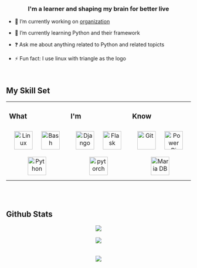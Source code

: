 
  

### <div align="center">I'm a learner and shaping my brain for better live</div>  
  

- 🔭 I’m currently working on [organization](https://github.com/orgs/loekalin/repositories)  
  

- 🌱 I’m currently learning Python and their framework  
  

- ❓ Ask me about anything related to Python and related topicts  
  

- ⚡ Fun fact: I use linux with triangle as the logo  
  

<br/>  


## My Skill Set  
<table><tr><td valign="top" width="33%">



### What  
<div align="center">  
<a href="https://www.linux.org/" target="_blank"><img style="margin: 10px" src="https://profilinator.rishav.dev/skills-assets/linux-original.svg" alt="Linux" height="50" /></a>  
<a href="https://www.gnu.org/software/bash/" target="_blank"><img style="margin: 10px" src="https://profilinator.rishav.dev/skills-assets/gnu_bash-icon.svg" alt="Bash" height="50" /></a>  
<a href="https://www.python.org/" target="_blank"><img style="margin: 10px" src="https://profilinator.rishav.dev/skills-assets/python-original.svg" alt="Python" height="50" /></a>  
</div>

</td><td valign="top" width="33%">



### I'm  
<div align="center">  
<a href="https://www.djangoproject.com/" target="_blank"><img style="margin: 10px" src="https://profilinator.rishav.dev/skills-assets/django-original.svg" alt="Django" height="50" /></a>  
<a href="https://flask.palletsprojects.com/" target="_blank"><img style="margin: 10px" src="https://profilinator.rishav.dev/skills-assets/flask.png" alt="Flask" height="50" /></a>  
<a href="https://pytorch.org/" target="_blank"><img style="margin: 10px" src="https://profilinator.rishav.dev/skills-assets/pytorch-icon.svg" alt="pytorch" height="50" /></a>  
</div>

</td><td valign="top" width="33%">



### Know
<div align="center">  
<a href="https://github.com/" target="_blank"><img style="margin: 10px" src="https://profilinator.rishav.dev/skills-assets/git-scm-icon.svg" alt="Git" height="50" /></a>  
<a href="https://powerbi.microsoft.com/en-us/" target="_blank"><img style="margin: 10px" src="https://profilinator.rishav.dev/skills-assets/powerbi.png" alt="Power Bi" height="50" /></a>  
<a href="https://mariadb.org/" target="_blank"><img style="margin: 10px" src="https://profilinator.rishav.dev/skills-assets/mariadb.png" alt="Maria DB" height="50" /></a>  
</div>

</td></tr></table>  

<br/>  
  

<br/>  


## Github Stats  
<div align="center"><img src="https://github-readme-stats.vercel.app/api?username=activeagle&show_icons=true&count_private=true&hide_border=true" align="center" /></div>  

<br/>  

<div align="center"><img src="[[https://spotify-github-profile.vercel.app/api/view.svg?uid=31jrjceqldk5qzf5sddbujwze24m&redirect=true][https://spotify-github-profile.vercel.app/api/view.svg?uid=31jrjceqldk5qzf5sddbujwze24m&cover_image=true&theme=default&show_offline=true&background_color=000000&interchange=true&bar_color_cover=true&bar_color=77767b" /></div>
<br />

<br/>  

<div align="center">
<img src="https://komarev.com/ghpvc/?username=activeagle&&style=flat-square" align="center" />
</div>  
  

<br/>  

<div align="center"></div>
<br />
